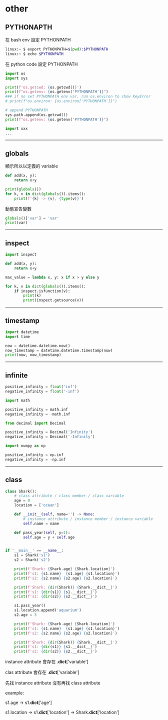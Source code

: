 # other

## PYTHONAPTH

在 bash env 設定 PYTHONPATH

```bash
linux:~ $ export PYTHONPATH=$(pwd):$PYTHONPATH
linux:~ $ echo $PYTHONPATH
```


在 python code 設定 PYTHONPATH

```python
import os
import sys

print(f'os.getcwd: {os.getcwd()}')
print(f"os.getenv: {os.getenv('PYTHONPATH')}")
### if no set PYTHONPATH env var, run os.environ to show KeyError
# print(f"os.environ: {os.environ['PYTHONPATH']}")

# append PYTHONPATH
sys.path.append(os.getcwd())
print(f"os.getenv: {os.getenv('PYTHONPATH')}")

import xxx
...
```


---

## globals

顯示所以以定義的 variable

```python
def add(x, y):
    return x+y

print(globals())
for k, v in dict(globals()).items():
    print(f'{k} -> {v}, {type(v)}')
```


動態宣告變數

```python
globals()['var'] = 'var'
print(var)
```


---

## inspect

```python
import inspect

def add(x, y):
    return x+y

max_value = lambda x, y: x if x > y else y

for k, v in dict(globals()).items():
    if inspect.isfunction(v):
        print(k)
        print(inspect.getsource(v))
```


---

## timestamp

```python
import datetime
import time

now = datetime.datetime.now()
now_timestamp = datetime.datetime.timestamp(now)
print(now, now_timestamp)
```


---

## infinite

```python
positive_infinity = float('inf')
negative_infinity = float('-inf')
```

```python
import math

positive_infinity = math.inf
negative_infinity = -math.inf
```

```python
from decimal import Decimal

positive_infinity = Decimal('Infinity')
negative_infinity = Decimal('-Infinity')
```

```python
import numpy as np

positive_infinity = np.inf
negative_infinity = -np.inf
```


---

## class

```python
class Shark():
    # class attribute / class member / class variable
    age = 0
    location = ['ocean']

    def __init__(self, name='') -> None:
        # instance attribute / instance member / instance variable
        self.name = name

    def pass_year(self, y=1):
        self.age = y + self.age


if '__main__' == __name__:
    s1 = Shark('s1')
    s2 = Shark('s2')

    print(f'Shark: {Shark.age} {Shark.location}')
    print(f's1: {s1.name}  {s1.age} {s1.location}')
    print(f's2: {s2.name} {s2.age} {s2.location}')

    print(f'Shark: {dir(Shark)} {Shark.__dict__}')
    print(f's1: {dir(s1)} {s1.__dict__}')
    print(f's2: {dir(s2)} {s2.__dict__}')

    s1.pass_year()
    s1.location.append('aquarium')
    s2.age = 3

    print(f'Shark: {Shark.age} {Shark.location}')
    print(f's1: {s1.name}  {s1.age} {s1.location}')
    print(f's2: {s2.name} {s2.age} {s2.location}')

    print(f'Shark: {dir(Shark)} {Shark.__dict__}')
    print(f's1: {dir(s1)} {s1.__dict__}')
    print(f's2: {dir(s2)} {s2.__dict__}')
```

instance attribute 會存在 <instance>.__dict__['variable']

clas attribute 會存在 <class>.__dict__['variable']

先找 instance attribute 沒有再找 class attribute

example:

s1.age -> s1.__dict__['age']

s1.location -> s1.__dict__['location'] -> Shark.__dict__['location']
